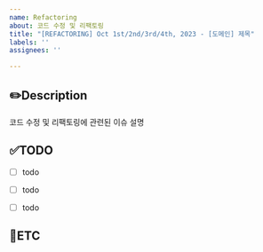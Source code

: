 ```yaml
---
name: Refactoring
about: 코드 수정 및 리팩토링
title: "[REFACTORING] Oct 1st/2nd/3rd/4th, 2023 - [도메인] 제목"
labels: ''
assignees: ''

---
```


✏️Description
-
코드 수정 및 리팩토링에 관련된 이슈 설명

✅TODO
-
- [ ] todo
- [ ] todo
- [ ] todo


🐾ETC
-
